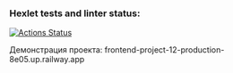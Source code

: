 ### Hexlet tests and linter status:
[![Actions Status](https://github.com/KupriianovaAlina/frontend-project-12/workflows/hexlet-check/badge.svg)](https://github.com/KupriianovaAlina/frontend-project-12/actions)

Демонстрация проекта:
frontend-project-12-production-8e05.up.railway.app